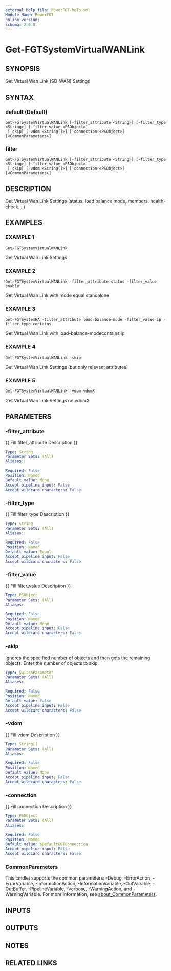 ```yaml
---
external help file: PowerFGT-help.xml
Module Name: PowerFGT
online version:
schema: 2.0.0
---
```


# Get-FGTSystemVirtualWANLink

## SYNOPSIS
Get Virtual Wan Link (SD-WAN) Settings

## SYNTAX

### default (Default)
```
Get-FGTSystemVirtualWANLink [-filter_attribute <String>] [-filter_type <String>] [-filter_value <PSObject>]
 [-skip] [-vdom <String[]>] [-connection <PSObject>] [<CommonParameters>]
```

### filter
```
Get-FGTSystemVirtualWANLink [-filter_attribute <String>] [-filter_type <String>] [-filter_value <PSObject>]
 [-skip] [-vdom <String[]>] [-connection <PSObject>] [<CommonParameters>]
```

## DESCRIPTION
Get Virtual Wan Link Settings (status, load balance mode, members, health-check...
)

## EXAMPLES

### EXAMPLE 1
```
Get-FGTSystemVirtualWANLink
```

Get Virtual Wan Link Settings

### EXAMPLE 2
```
Get-FGTSystemVirtualWANLink -filter_attribute status -filter_value enable
```

Get Virtual Wan Link with mode equal standalone

### EXAMPLE 3
```
Get-FGTSystemHA -filter_attribute load-balance-mode -filter_value ip -filter_type contains
```

Get Virtual Wan Link with load-balance-modecontains ip

### EXAMPLE 4
```
Get-FGTSystemVirtualWANLink -skip
```

Get Virtual Wan Link Settings (but only relevant attributes)

### EXAMPLE 5
```
Get-FGTSystemVirtualWANLink -vdom vdomX
```

Get Virtual Wan Link Settings on vdomX

## PARAMETERS

### -filter_attribute
{{ Fill filter_attribute Description }}

```yaml
Type: String
Parameter Sets: (All)
Aliases:

Required: False
Position: Named
Default value: None
Accept pipeline input: False
Accept wildcard characters: False
```

### -filter_type
{{ Fill filter_type Description }}

```yaml
Type: String
Parameter Sets: (All)
Aliases:

Required: False
Position: Named
Default value: Equal
Accept pipeline input: False
Accept wildcard characters: False
```

### -filter_value
{{ Fill filter_value Description }}

```yaml
Type: PSObject
Parameter Sets: (All)
Aliases:

Required: False
Position: Named
Default value: None
Accept pipeline input: False
Accept wildcard characters: False
```

### -skip
Ignores the specified number of objects and then gets the remaining objects.
Enter the number of objects to skip.

```yaml
Type: SwitchParameter
Parameter Sets: (All)
Aliases:

Required: False
Position: Named
Default value: False
Accept pipeline input: False
Accept wildcard characters: False
```

### -vdom
{{ Fill vdom Description }}

```yaml
Type: String[]
Parameter Sets: (All)
Aliases:

Required: False
Position: Named
Default value: None
Accept pipeline input: False
Accept wildcard characters: False
```

### -connection
{{ Fill connection Description }}

```yaml
Type: PSObject
Parameter Sets: (All)
Aliases:

Required: False
Position: Named
Default value: $DefaultFGTConnection
Accept pipeline input: False
Accept wildcard characters: False
```

### CommonParameters
This cmdlet supports the common parameters: -Debug, -ErrorAction, -ErrorVariable, -InformationAction, -InformationVariable, -OutVariable, -OutBuffer, -PipelineVariable, -Verbose, -WarningAction, and -WarningVariable. For more information, see [about_CommonParameters](http://go.microsoft.com/fwlink/?LinkID=113216).

## INPUTS

## OUTPUTS

## NOTES

## RELATED LINKS
